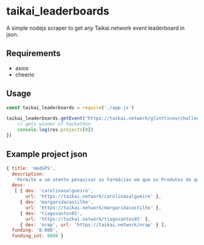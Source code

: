 # taikai_leaderboards
A simple nodejs scraper to get any Taikai.network event leaderboard in json.

## Requirements
- axios
- cheerio

## Usage

```javascript
const taikai_leaderboards = require('./app.js')

taikai_leaderboards.getEvent("https://taikai.network/glinttinov/challenges/hackinghealth/projects").then(res => {
    // gets winner of hackathon
    console.log(res.projects[0])
})
```

## Example project json
```javascript
{ title: 'medGPS',
  description:
   'Permite a um utente pesquisar as Farmácias em que os Produtos de que necessita estão disponíveis',
  devs:
   [ { dev: 'carolinasalgueiro',
       url: 'https://taikai.network/carolinasalgueiro' },
     { dev: 'margaridacastilho',
       url: 'https://taikai.network/margaridacastilho' },
     { dev: 'tiagosantos85',
       url: 'https://taikai.network/tiagosantos85' },
     { dev: 'nrap', url: 'https://taikai.network/nrap' } ],
  funding: '8.000',
  funding_int: 8000 }
```